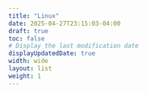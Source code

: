 ```yaml
---
title: "Linux"
date: 2025-04-27T23:15:03-04:00
draft: true
toc: false
# Display the last modification date
displayUpdatedDate: true
width: wide
layout: list
weight: 1
---
```


